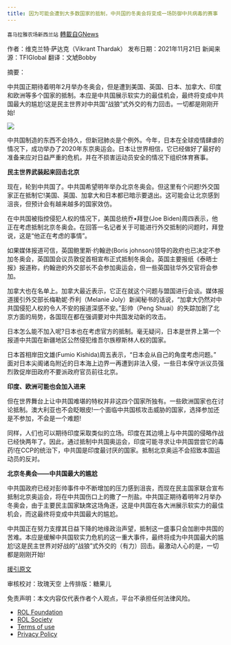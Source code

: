 ```yaml
---
title: 因为可能会遭到大多数国家的抵制，中共国的冬奥会将变成一场防御中共病毒的赛事
---
```

`喜马拉雅农场新西兰站` [轉載自GNews](https://gnews.org/zh-hans/1690277/)

作者：维克兰特·萨达克（Vikrant Thardak）
发布日期：2021年11月21日
新闻来源：TFIGlobal
翻译：文虓Bobby

摘要：

中共国正期待着明年2月举办冬奥会，但是遭到美国、英国、日本、加拿大、印度和欧洲等多个国家的抵制。本应是中共国展示软实力的最佳机会，最终将变成中共国最大的尴尬!这是民主世界对中共国“战狼”式外交的有力回击。一切都是刚刚开始!

![](https://assets.gnews.org/wp-content/uploads/2021/11/112401.jpg)

中共国制造的东西不会持久，但新冠肺炎是个例外。今年，日本在全球疫情肆虐的情况下，成功举办了2020年东京奥运会。日本让世界相信，它已经做好了最好的准备来应对日益严重的危机，并在不损害运动员安全的情况下组织体育赛事。

**民主世界武装起来回击北京**

现在，轮到中共国了。中共国希望明年举办北京冬奥会。但这里有个问题!外交国家正在抵制它!美国、英国、加拿大和日本都已暗示要退出。这可能会让北京感到沮丧，但预计会有越来越多的国家效仿。

在中共国被指控侵犯人权的情况下，美国总统乔•拜登(Joe Biden)周四表示，他正在考虑抵制北京冬奥会。在回答一名记者关于可能进行外交抵制的问题时，拜登说，这是“他正在考虑的事情”。

如果媒体报道可信，英国鲍里斯·约翰逊(Boris johnson)领导的政府也已决定不参加冬奥会，英国国会议员敦促首相宣布正式抵制冬奥会。英国主要报纸《泰晤士报》报道称，约翰逊的外交部长不会参加奥运会，但一些英国驻华外交官将会参加。

加拿大也在名单上。加拿大最近表示，它正在就这个问题与盟国进行会谈。媒体报道援引外交部长梅勒妮·乔利（Melanie Joly）新闻秘书的话说，“加拿大仍然对中共国侵犯人权的令人不安的报道深感不安。”彭帅（Peng Shuai）的失踪加剧了北京方面的局势，各国现在都在强调要对中共国发动新的攻击。

日本怎么能不加入呢?日本也在考虑官方的抵制。毫无疑问，日本是世界上第一个报道中共国在新疆地区公然侵犯维吾尔族穆斯林人权的国家。

日本首相岸田文雄(Fumio Kishida)周五表示，“日本会从自己的角度考虑问题。” 面对日本尖阁诸岛附近的日本海上边界一再遭到非法入侵，一些日本保守派议员强烈敦促岸田政府不要派政府官员前往北京。

**印度、欧洲可能也会加入进来**

但在世界舞台上让中共国难堪的特权并非这四个国家所独有。一些欧洲国家也在讨论抵制。澳大利亚也不会眨眼皮!一个面临中共国核攻击威胁的国家，选择参加还是不参加，不会是一个难题!

同样，人们也可以期待印度采取类似的立场。印度在其边境上与中共国的侵略作战已经快两年了。因此，通过抵制中共国奥运会，印度可能寻求让中共国尝尝它的毒药!在CCP的统治下，中共国是印度最讨厌的国家。抵制北京奥运不会招致本国运动员的反对。

**北京冬奥会——中共国最大的尴尬**

中共国政府已经对彭帅事件中不断增加的压力感到沮丧，而现在民主国家联合宣布抵制北京奥运会，将在中共国伤口上的撒了一剂盐。中共国正期待着明年2月举办冬奥会，由于主要民主国家缺席这场角逐，这是中共国在各大洲展示软实力的最佳机会，而这最终将变成中共国最大的尴尬。

中共国正在努力支撑其日益下降的地缘政治声望，抵制这一盛事只会加剧中共国的苦难。本应是缓解中共国软实力危机的这一重大事件，最终将成为中共国最大的尴尬!这是民主世界对好战的“战狼”式外交的（有力）回击。最激动人心的是，一切都是刚刚开始!

[援引原文](https://tfiglobalnews.com/2021/11/21/chinas-winter-olympics-is-going-to-be-a-covid-safe-event-as-most-countries-could-boycott-it/)

审核校对：玫瑰天空
上传排版：糖果儿

 

免责声明：本文内容仅代表作者个人观点，平台不承担任何法律风险。

- [ROL Foundation](https://rolfoundation.org/)
- [ROL Society](https://rolsociety.org/)
- [Terms of use](https://gnews.org/terms-of-use-3/)
- [Privacy Policy](https://gnews.org/privacy-policy/)
